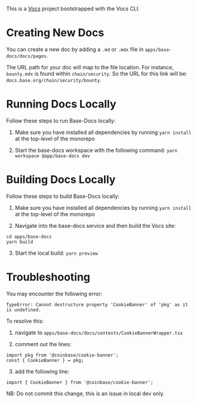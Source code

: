 This is a [Vocs](https://vocs.dev) project bootstrapped with the Vocs CLI.

# Creating New Docs

You can create a new doc by adding a `.md` or `.mdx` file in
`apps/base-docs/docs/pages`.

The URL path for your doc will map to the file location. For instance, `bounty.mdx`
is found within `chain/security`. So the URL for this link will be:
`docs.base.org/chain/security/bounty`.


# Running Docs Locally

Follow these steps to run Base-Docs locally:

1. Make sure you have installed all dependencies by running `yarn install` at
the top-level of the monorepo

2. Start the base-docs workspace with the following command: `yarn workspace @app/base-docs dev`


# Building Docs Locally

Follow these steps to build Base-Docs locally:

1. Make sure you have installed all dependencies by running `yarn install` at
the top-level of the monorepo

2. Navigate into the base-docs service and then build the Vocs site:
```
cd apps/base-docs
yarn build
```

3. Start the local build: `yarn preview`


# Troubleshooting

You may encounter the following error:
```
TypeError: Cannot destructure property 'CookieBanner' of 'pkg' as it is undefined.
```

To resolve this:
1. navigate to `apps/base-docs/docs/contexts/CookieBannerWrapper.tsx`

2. comment out the lines:
```
import pkg from '@coinbase/cookie-banner';
const { CookieBanner } = pkg;
```

3. add the following line:
```
import { CookieBanner } from '@coinbase/cookie-banner';
```

NB: Do not commit this change, this is an issue in local dev only.
